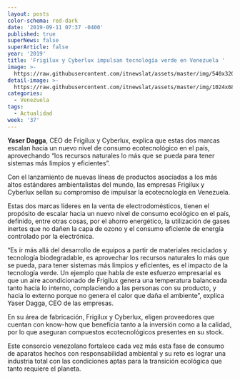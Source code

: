 ```yaml
---
layout: posts
color-schema: red-dark
date: '2019-09-11 07:37 -0400'
published: true
superNews: false
superArticle: false
year: '2019'
title: 'Frigilux y Cyberlux impulsan tecnología verde en Venezuela '
image: >-
  https://raw.githubusercontent.com/itnewslat/assets/master/img/540x320/Frigilux-p.jpg
detail-image: >-
  https://raw.githubusercontent.com/itnewslat/assets/master/img/1024x680/Frigilux-g.jpg
categories:
  - Venezuela
tags:
  - Actualidad
week: '37'
---
```

**Yaser Dagga**, CEO de Frigilux y Cyberlux, explica que estas dos marcas escalan hacia un nuevo nivel de consumo ecotecnológico en el país, aprovechando “los recursos naturales lo más que se pueda para tener sistemas más limpios y eficientes”. 

Con el lanzamiento de nuevas líneas de productos asociadas a los más altos estándares ambientalistas del mundo, las empresas Frigilux y Cyberlux sellan su compromiso de impulsar la ecotecnología en Venezuela.  

Estas dos marcas líderes en la venta de electrodomésticos, tienen el propósito de escalar hacia un nuevo nivel de consumo ecológico en el país, definido, entre otras cosas, por el ahorro energético, la utilización de gases inertes que no dañen la capa de ozono y el consumo eficiente de energía controlado por la electrónica.  

“Es ir más allá del desarrollo de equipos a partir de materiales reciclados y tecnología biodegradable, es aprovechar los recursos naturales lo más que se pueda, para tener sistemas más limpios y eficientes, es el impacto de la tecnología verde. Un ejemplo que habla de este esfuerzo empresarial es que un aire acondicionado de Frigilux genera una temperatura balanceada tanto hacia lo interno, complaciendo a las personas con su producto, y hacia lo externo porque no genera el calor que daña el ambiente”, explica Yaser Dagga, CEO de las empresas.  

En su área de fabricación, Frigilux y Cyberlux, eligen proveedores que cuentan con know-how que beneficia tanto a la inversión como a la calidad, por lo que aseguran compuestos ecotecnológicos presentes en su stock. 

Este consorcio venezolano fortalece cada vez más esta fase de consumo de aparatos hechos con responsabilidad ambiental y su reto es lograr una industria total con las condiciones aptas para la transición ecológica que tanto requiere el planeta. 